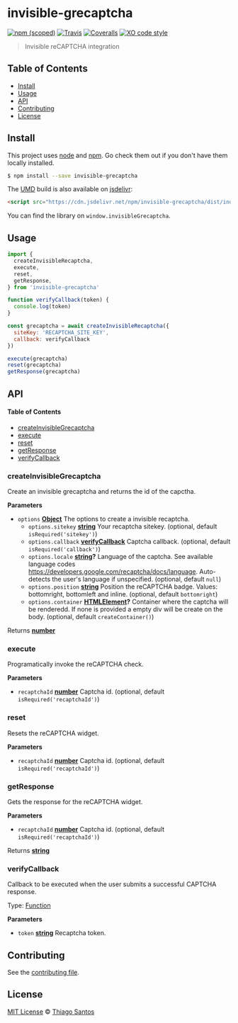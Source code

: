 # invisible-grecaptcha

[![npm (scoped)](https://img.shields.io/npm/v/invisible-grecaptcha.svg)](https://www.npmjs.com/package/invisible-grecaptcha)
[![Travis](https://img.shields.io/travis/thiamsantos/invisible-grecaptcha.svg)](https://travis-ci.org/thiamsantos/invisible-grecaptcha)
[![Coveralls](https://img.shields.io/coveralls/thiamsantos/invisible-grecaptcha.svg)](https://coveralls.io/github/thiamsantos/invisible-grecaptcha?branch=master)
[![XO code style](https://img.shields.io/badge/code_style-XO-5ed9c7.svg)](https://github.com/sindresorhus/xo)

> Invisible reCAPTCHA integration

## Table of Contents

-   [Install](#install)
-   [Usage](#usage)
-   [API](#api)
-   [Contributing](#contributing)
-   [License](#license)

## Install

This project uses [node](http://nodejs.org) and [npm](https://npmjs.com).
Go check them out if you don't have them locally installed.

```sh
$ npm install --save invisible-grecaptcha
```

The [UMD](https://github.com/umdjs/umd) build is also available on [jsdelivr](https://www.jsdelivr.com/):

```html
<script src="https://cdn.jsdelivr.net/npm/invisible-grecaptcha/dist/index.min.js"></script>
```

You can find the library on `window.invisibleGrecaptcha`.

## Usage

```js
import {
  createInvisibleRecaptcha, 
  execute, 
  reset, 
  getResponse,
} from 'invisible-grecaptcha'

function verifyCallback(token) {
  console.log(token)
}

const grecaptcha = await createInvisibleRecaptcha({
  siteKey: 'RECAPTCHA_SITE_KEY',
  callback: verifyCallback
})

execute(grecaptcha)
reset(grecaptcha)
getResponse(grecaptcha)
```

## API

<!-- Generated by documentation.js. Update this documentation by updating the source code. -->

#### Table of Contents

-   [createInvisibleGrecaptcha](#createinvisiblegrecaptcha)
-   [execute](#execute)
-   [reset](#reset)
-   [getResponse](#getresponse)
-   [verifyCallback](#verifycallback)

### createInvisibleGrecaptcha

Create an invisible grecaptcha and returns the id of the capctha.

**Parameters**

-   `options` **[Object](https://developer.mozilla.org/docs/Web/JavaScript/Reference/Global_Objects/Object)** The options to create a invisible recaptcha.
    -   `options.sitekey` **[string](https://developer.mozilla.org/docs/Web/JavaScript/Reference/Global_Objects/String)** Your recaptcha sitekey. (optional, default `isRequired('sitekey')`)
    -   `options.callback` **[verifyCallback](#verifycallback)** Captcha callback. (optional, default `isRequired('callback')`)
    -   `options.locale` **[string](https://developer.mozilla.org/docs/Web/JavaScript/Reference/Global_Objects/String)?** Language of the captcha. See available language codes <https://developers.google.com/recaptcha/docs/language>. Auto-detects the user's language if unspecified. (optional, default `null`)
    -   `options.position` **[string](https://developer.mozilla.org/docs/Web/JavaScript/Reference/Global_Objects/String)** Position the reCAPTCHA badge. Values: bottomright, bottomleft and inline. (optional, default `bottomright`)
    -   `options.container` **[HTMLElement](https://developer.mozilla.org/docs/Web/HTML/Element)?** Container where the captcha will be renderedd. If none is provided a empty div will be create on the body. (optional, default `createContainer()`)

Returns **[number](https://developer.mozilla.org/docs/Web/JavaScript/Reference/Global_Objects/Number)** 

### execute

Programatically invoke the reCAPTCHA check.

**Parameters**

-   `recaptchaId` **[number](https://developer.mozilla.org/docs/Web/JavaScript/Reference/Global_Objects/Number)** Captcha id. (optional, default `isRequired('recaptchaId')`)

### reset

Resets the reCAPTCHA widget.

**Parameters**

-   `recaptchaId` **[number](https://developer.mozilla.org/docs/Web/JavaScript/Reference/Global_Objects/Number)** Captcha id. (optional, default `isRequired('recaptchaId')`)

### getResponse

Gets the response for the reCAPTCHA widget.

**Parameters**

-   `recaptchaId` **[number](https://developer.mozilla.org/docs/Web/JavaScript/Reference/Global_Objects/Number)** Captcha id. (optional, default `isRequired('recaptchaId')`)

Returns **[string](https://developer.mozilla.org/docs/Web/JavaScript/Reference/Global_Objects/String)** 

### verifyCallback

Callback to be executed when the user submits a successful CAPTCHA response.

Type: [Function](https://developer.mozilla.org/docs/Web/JavaScript/Reference/Statements/function)

**Parameters**

-   `token` **[string](https://developer.mozilla.org/docs/Web/JavaScript/Reference/Global_Objects/String)** Recaptcha token.

## Contributing

See the [contributing file](CONTRIBUTING.md).

## License

[MIT License](LICENSE.md) © [Thiago Santos](https://github.com/thiamsantos)
